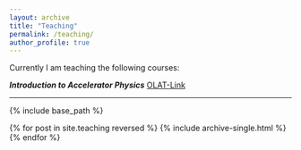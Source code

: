 ```yaml
---
layout: archive
title: "Teaching"
permalink: /teaching/
author_profile: true
---
```


Currently I am teaching the following courses:

***Introduction to Accelerator Physics*** [OLAT-Link](https://academicpages.github.io/markdown/)

***

{% include base_path %}

{% for post in site.teaching reversed %}
  {% include archive-single.html %}
{% endfor %}
